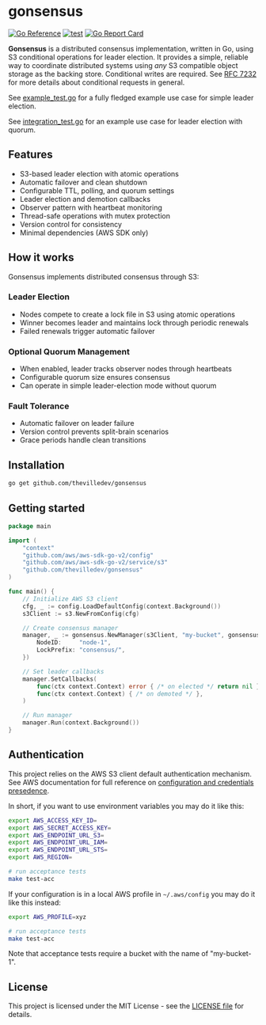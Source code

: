 # gonsensus

[![Go Reference](https://pkg.go.dev/badge/github.com/thevilledev/gonsensus.svg)](https://pkg.go.dev/github.com/thevilledev/gonsensus)
[![test](https://github.com/thevilledev/gonsensus/actions/workflows/test.yml/badge.svg)](https://github.com/thevilledev/gonsensus/actions/workflows/test.yml)
[![Go Report Card](https://goreportcard.com/badge/github.com/thevilledev/gonsensus)](https://goreportcard.com/report/github.com/thevilledev/gonsensus)

**Gonsensus** is a distributed consensus implementation, written in Go, using S3 conditional operations for leader election. It provides a simple, reliable way to coordinate distributed systems using *any* S3 compatible object storage as the backing store. Conditional writes are required. See [RFC 7232](https://datatracker.ietf.org/doc/html/rfc7232) for more details about conditional requests in general.

See [example_test.go](example_test.go) for a fully fledged example use case for simple leader election.

See [integration_test.go](integration/integration_test.go) for an example use case for leader election with quorum.

## Features

- S3-based leader election with atomic operations
- Automatic failover and clean shutdown
- Configurable TTL, polling, and quorum settings
- Leader election and demotion callbacks
- Observer pattern with heartbeat monitoring
- Thread-safe operations with mutex protection
- Version control for consistency
- Minimal dependencies (AWS SDK only)

## How it works

Gonsensus implements distributed consensus through S3:

### Leader Election
- Nodes compete to create a lock file in S3 using atomic operations
- Winner becomes leader and maintains lock through periodic renewals
- Failed renewals trigger automatic failover

### Optional Quorum Management
- When enabled, leader tracks observer nodes through heartbeats
- Configurable quorum size ensures consensus
- Can operate in simple leader-election mode without quorum

### Fault Tolerance
- Automatic failover on leader failure
- Version control prevents split-brain scenarios
- Grace periods handle clean transitions
## Installation

```bash
go get github.com/thevilledev/gonsensus
```

## Getting started

```go
package main

import (
    "context"
    "github.com/aws/aws-sdk-go-v2/config"
    "github.com/aws/aws-sdk-go-v2/service/s3"
    "github.com/thevilledev/gonsensus"
)

func main() {
    // Initialize AWS S3 client
    cfg, _ := config.LoadDefaultConfig(context.Background())
    s3Client := s3.NewFromConfig(cfg)

    // Create consensus manager
    manager, _ := gonsensus.NewManager(s3Client, "my-bucket", gonsensus.Config{
        NodeID:     "node-1",
        LockPrefix: "consensus/",
    })

    // Set leader callbacks
    manager.SetCallbacks(
        func(ctx context.Context) error { /* on elected */ return nil },
        func(ctx context.Context) { /* on demoted */ },
    )

    // Run manager
    manager.Run(context.Background())
}
```

## Authentication

This project relies on the AWS S3 client default authentication mechanism. See AWS documentation for full reference on [configuration and credentials presedence](https://docs.aws.amazon.com/cli/latest/userguide/cli-chap-configure.html#configure-precedence).

In short, if you want to use environment variables you may do it like this:

```bash
export AWS_ACCESS_KEY_ID=
export AWS_SECRET_ACCESS_KEY=
export AWS_ENDPOINT_URL_S3=
export AWS_ENDPOINT_URL_IAM=
export AWS_ENDPOINT_URL_STS=
export AWS_REGION=

# run acceptance tests
make test-acc
```

If your configuration is in a local AWS profile in `~/.aws/config` you may do it like this instead:

```bash
export AWS_PROFILE=xyz

# run acceptance tests
make test-acc
```

Note that acceptance tests require a bucket with the name of "my-bucket-1".

## License

This project is licensed under the MIT License - see the [LICENSE file](LICENSE) for details.